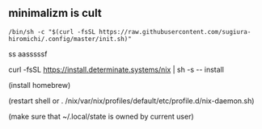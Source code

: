 ## minimalizm is cult

```
/bin/sh -c "$(curl -fsSL https://raw.githubusercontent.com/sugiura-hiromichi/.config/master/init.sh)"
```

ss
aasssssf

curl -fsSL https://install.determinate.systems/nix | sh -s -- install

(install homebrew)

(restart shell or . /nix/var/nix/profiles/default/etc/profile.d/nix-daemon.sh)

(make sure that ~/.local/state is owned by current user)
